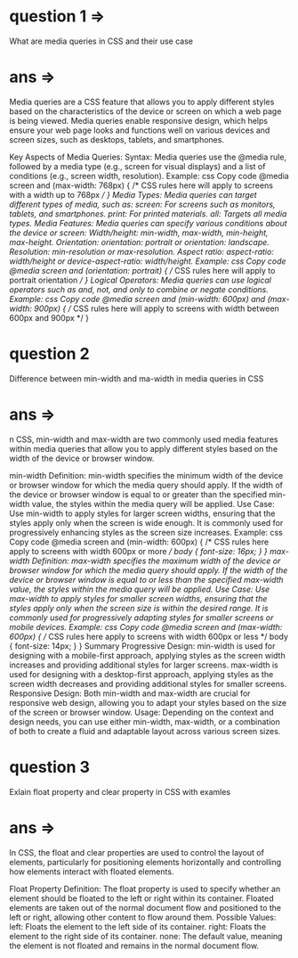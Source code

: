 <!-- squestion 1 -->

# question 1 => 
What are media queries in CSS and their use case

# ans => 
Media queries are a CSS feature that allows you to apply different styles based on the characteristics of the device or screen on which a web page is being viewed. Media queries enable responsive design, which helps ensure your web page looks and functions well on various devices and screen sizes, such as desktops, tablets, and smartphones.

Key Aspects of Media Queries:
Syntax:
Media queries use the @media rule, followed by a media type (e.g., screen for visual displays) and a list of conditions (e.g., screen width, resolution).
Example:
css
Copy code
@media screen and (max-width: 768px) {
    /* CSS rules here will apply to screens with a width up to 768px */
}
Media Types:
Media queries can target different types of media, such as:
screen: For screens such as monitors, tablets, and smartphones.
print: For printed materials.
all: Targets all media types.
Media Features:
Media queries can specify various conditions about the device or screen:
Width/height: min-width, max-width, min-height, max-height.
Orientation: orientation: portrait or orientation: landscape.
Resolution: min-resolution or max-resolution.
Aspect ratio: aspect-ratio: width/height or device-aspect-ratio: width/height.
Example:
css
Copy code
@media screen and (orientation: portrait) {
    /* CSS rules here will apply to portrait orientation */
}
Logical Operators:
Media queries can use logical operators such as and, not, and only to combine or negate conditions.
Example:
css
Copy code
@media screen and (min-width: 600px) and (max-width: 900px) {
    /* CSS rules here will apply to screens with width between 600px and 900px */
}


# question 2

Difference between min-width and ma-width in media queries in CSS

# ans => 

n CSS, min-width and max-width are two commonly used media features within media queries that allow you to apply different styles based on the width of the device or browser window.

min-width
Definition:
min-width specifies the minimum width of the device or browser window for which the media query should apply.
If the width of the device or browser window is equal to or greater than the specified min-width value, the styles within the media query will be applied.
Use Case:
Use min-width to apply styles for larger screen widths, ensuring that the styles apply only when the screen is wide enough.
It is commonly used for progressively enhancing styles as the screen size increases.
Example:
css
Copy code
@media screen and (min-width: 600px) {
    /* CSS rules here apply to screens with width 600px or more */
    body {
        font-size: 16px;
    }
}
max-width
Definition:
max-width specifies the maximum width of the device or browser window for which the media query should apply.
If the width of the device or browser window is equal to or less than the specified max-width value, the styles within the media query will be applied.
Use Case:
Use max-width to apply styles for smaller screen widths, ensuring that the styles apply only when the screen size is within the desired range.
It is commonly used for progressively adapting styles for smaller screens or mobile devices.
Example:
css
Copy code
@media screen and (max-width: 600px) {
    /* CSS rules here apply to screens with width 600px or less */
    body {
        font-size: 14px;
    }
}
Summary
Progressive Design:
min-width is used for designing with a mobile-first approach, applying styles as the screen width increases and providing additional styles for larger screens.
max-width is used for designing with a desktop-first approach, applying styles as the screen width decreases and providing additional styles for smaller screens.
Responsive Design:
Both min-width and max-width are crucial for responsive web design, allowing you to adapt your styles based on the size of the screen or browser window.
Usage:
Depending on the context and design needs, you can use either min-width, max-width, or a combination of both to create a fluid and adaptable layout across various screen sizes.


# question 3

Exlain float property and clear property in CSS with examles

# ans => 
In CSS, the float and clear properties are used to control the layout of elements, particularly for positioning elements horizontally and controlling how elements interact with floated elements.

Float Property
Definition:
The float property is used to specify whether an element should be floated to the left or right within its container.
Floated elements are taken out of the normal document flow and positioned to the left or right, allowing other content to flow around them.
Possible Values:
left: Floats the element to the left side of its container.
right: Floats the element to the right side of its container.
none: The default value, meaning the element is not floated and remains in the normal document flow.